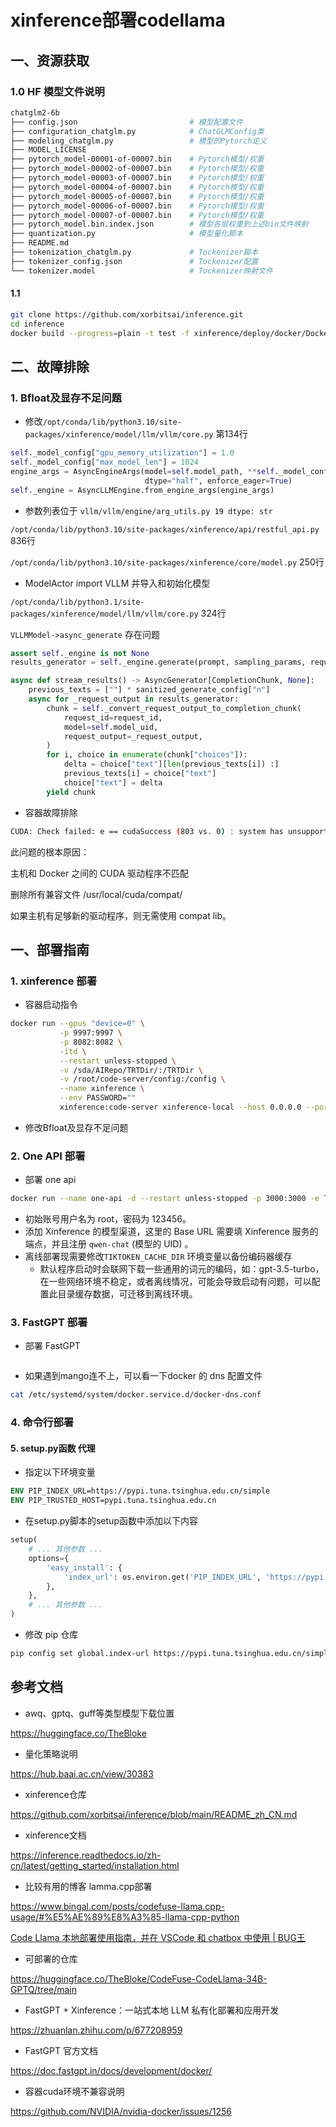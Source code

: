 # xinference部署codellama

## 一、资源获取

### 1.0 HF 模型文件说明

```bash
chatglm2-6b
├── config.json                         # 模型配置文件
├── configuration_chatglm.py            # ChatGLMConfig类
├── modeling_chatglm.py                 # 模型的Pytorch定义
├── MODEL_LICENSE
├── pytorch_model-00001-of-00007.bin    # Pytorch模型/权重
├── pytorch_model-00002-of-00007.bin    # Pytorch模型/权重
├── pytorch_model-00003-of-00007.bin    # Pytorch模型/权重
├── pytorch_model-00004-of-00007.bin    # Pytorch模型/权重
├── pytorch_model-00005-of-00007.bin    # Pytorch模型/权重
├── pytorch_model-00006-of-00007.bin    # Pytorch模型/权重
├── pytorch_model-00007-of-00007.bin    # Pytorch模型/权重
├── pytorch_model.bin.index.json        # 模型各层权重到上述bin文件映射
├── quantization.py                     # 模型量化脚本
├── README.md
├── tokenization_chatglm.py             # Tockenizer脚本
├── tokenizer_config.json               # Tockenizer配置
└── tokenizer.model                     # Tockenizer映射文件
```

#### 1.1

```bash
git clone https://github.com/xorbitsai/inference.git
cd inference
docker build --progress=plain -t test -f xinference/deploy/docker/Dockerfile .
```

## 二、故障排除

### 1. Bfloat及显存不足问题

- 修改`/opt/conda/lib/python3.10/site-packages/xinference/model/llm/vllm/core.py` 第134行

```python
self._model_config["gpu_memory_utilization"] = 1.0
self._model_config["max_model_len"] = 1024
engine_args = AsyncEngineArgs(model=self.model_path, **self._model_config,
                              dtype="half", enforce_eager=True)
self._engine = AsyncLLMEngine.from_engine_args(engine_args)
```

- 参数列表位于 `vllm/vllm/engine/arg_utils.py 19 dtype: str`

`/opt/conda/lib/python3.10/site-packages/xinference/api/restful_api.py` 836行

`/opt/conda/lib/python3.10/site-packages/xinference/core/model.py`  250行

- ModelActor import VLLM 并导入和初始化模型

`/opt/conda/lib/python3.1/site-packages/xinference/model/llm/vllm/core.py` 324行

`VLLMModel->async_generate` 存在问题 

```python
assert self._engine is not None
results_generator = self._engine.generate(prompt, sampling_params, request_id)

async def stream_results() -> AsyncGenerator[CompletionChunk, None]:
    previous_texts = [""] * sanitized_generate_config["n"]
    async for _request_output in results_generator:
        chunk = self._convert_request_output_to_completion_chunk(
            request_id=request_id,
            model=self.model_uid,
            request_output=_request_output,
        )
        for i, choice in enumerate(chunk["choices"]):
            delta = choice["text"][len(previous_texts[i]) :]
            previous_texts[i] = choice["text"]
            choice["text"] = delta
        yield chunk
```

- 容器故障排除

```bash
CUDA: Check failed: e == cudaSuccess (803 vs. 0) : system has unsupported display driver / cuda driver combination
```

此问题的根本原因：

主机和 Docker 之间的 CUDA 驱动程序不匹配

删除所有兼容文件 /usr/local/cuda/compat/

如果主机有足够新的驱动程序，则无需使用 compat lib。

## 一、部署指南

### 1. xinference 部署

- 容器启动指令

```bash
docker run --gpus "device=0" \
           -p 9997:9997 \
           -p 8082:8082 \
           -itd \
           --restart unless-stopped \
           -v /sda/AIRepo/TRTDir/:/TRTDir \
           -v /root/code-server/config:/config \
           --name xinference \
           --env PASSWORD=""
           xinference:code-server xinference-local --host 0.0.0.0 --port 9997
```

- 修改Bfloat及显存不足问题

### 2. One API 部署

- 部署 one api

```bash
docker run --name one-api -d --restart unless-stopped -p 3000:3000 -e TZ=Asia/Shanghai -v /root/one-api/data/data justsong/one-api:latest
```

- 初始账号用户名为 root，密码为 123456。
- 添加 Xinference 的模型渠道，这里的 Base URL 需要填 Xinference 服务的端点，并且注册 `qwen-chat` (模型的 UID) 。
- 离线部署现需要修改`TIKTOKEN_CACHE_DIR` 环境变量以备份编码器缓存
  - 默认程序启动时会联网下载一些通用的词元的编码，如：gpt-3.5-turbo，在一些网络环境不稳定，或者离线情况，可能会导致启动有问题，可以配置此目录缓存数据，可迁移到离线环境。

### 3. FastGPT 部署

- 部署 FastGPT

```bash

```

- 如果遇到mango连不上，可以看一下docker 的 dns 配置文件

```bash
cat /etc/systemd/system/docker.service.d/docker-dns.conf
```

### 4. 命令行部署

#### 5. setup.py函数 代理

- 指定以下环境变量

```dockerfile
ENV PIP_INDEX_URL=https://pypi.tuna.tsinghua.edu.cn/simple
ENV PIP_TRUSTED_HOST=pypi.tuna.tsinghua.edu.cn
```

- 在setup.py脚本的setup函数中添加以下内容

```python
setup(
    # ... 其他参数 ...
    options={
        'easy_install': {
            'index_url': os.environ.get('PIP_INDEX_URL', 'https://pypi.org/simple'),
        },
    },
    # ... 其他参数 ...
)
```

- 修改 pip 仓库

```bash
pip config set global.index-url https://pypi.tuna.tsinghua.edu.cn/simple
```

## 参考文档

- awq、gptq、guff等类型模型下载位置

https://huggingface.co/TheBloke

- 量化策略说明

https://hub.baai.ac.cn/view/30383

- xinference仓库

https://github.com/xorbitsai/inference/blob/main/README_zh_CN.md

- xinference文档

https://inference.readthedocs.io/zh-cn/latest/getting_started/installation.html

- 比较有用的博客 lamma.cpp部署

https://www.bingal.com/posts/codefuse-llama.cpp-usage/#%E5%AE%89%E8%A3%85-llama-cpp-python

[Code Llama 本地部署使用指南，并在 VSCode 和 chatbox 中使用 | BUG王](https://www.bingal.com/posts/code-llama-usage/#%E4%B8%8B%E8%BD%BD%E6%A8%A1%E5%9E%8B)

- 可部署的仓库

https://huggingface.co/TheBloke/CodeFuse-CodeLlama-34B-GPTQ/tree/main

- FastGPT + Xinference：一站式本地 LLM 私有化部署和应用开发

https://zhuanlan.zhihu.com/p/677208959

- FastGPT 官方文档

https://doc.fastgpt.in/docs/development/docker/

- 容器cuda环境不兼容说明

https://github.com/NVIDIA/nvidia-docker/issues/1256
